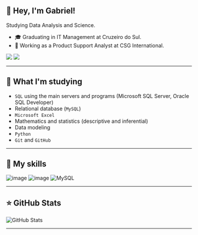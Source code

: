 ## 💜 Hey, I'm Gabriel!

Studying Data Analysis and Science.

- 🎓 Graduating in IT Management at Cruzeiro do Sul.
- 💼 Working as a Product Support Analyst at CSG International.

<a href="https://www.linkedin.com/in/gabesribeiro" target="_blank"><img loading="lazy" src="https://img.shields.io/badge/-LinkedIn-%230077B5?style=for-the-badge&logo=linkedin&logoColor=white" target="_blank"></a>
<a href = "mailto:gabesribeiro7@gmail.com"><img loading="lazy" src="https://img.shields.io/badge/Gmail-D14836?style=for-the-badge&logo=gmail&logoColor=white" target="_blank"></a>

---


## 🌱 What I'm studying
- `SQL` using the main servers and programs (Microsoft SQL Server, Oracle SQL Developer)
- Relational database (`MySQL`)
- `Microsoft Excel`
- Mathematics and statistics (descriptive and inferential)
- Data modeling
- `Python`
- `Git` and `GitHub`

---


## 🚀 My skills

![image](https://github.com/gabesribeiro/SQL_practice/assets/152569780/5a25e884-b2f9-49d0-a4ae-7721e013346a)
![image](https://github.com/gabesribeiro/SQL_practice/assets/152569780/c3f371d2-72d3-4042-a4da-d0dc28565db1)
![MySQL](https://img.shields.io/badge/mysql-4479A1.svg?style=for-the-badge&logo=mysql&logoColor=white)

---

## ⭐ GitHub Stats

![GitHub Stats](https://github-readme-stats.vercel.app/api?username=gabesribeiro&show_icons=true)

---

